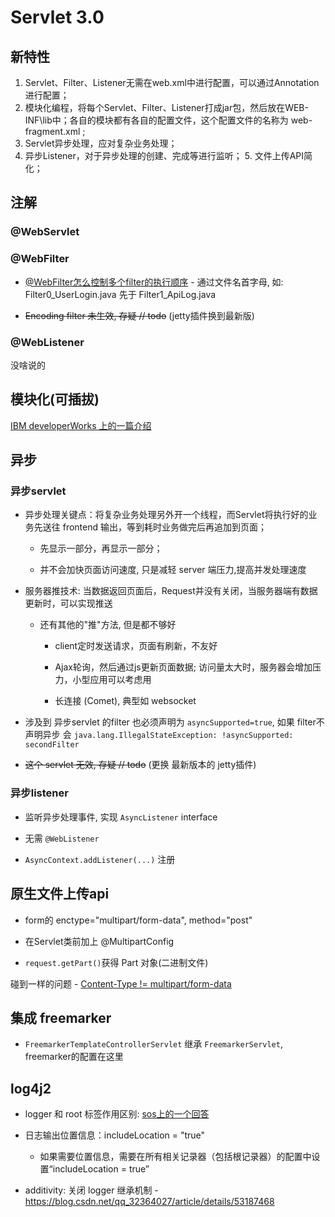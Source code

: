 # Servlet 3.0

## 新特性

1. Servlet、Filter、Listener无需在web.xml中进行配置，可以通过Annotation进行配置；
1. 模块化编程，将每个Servlet、Filter、Listener打成jar包，然后放在WEB-INF\lib中；各自的模块都有各自的配置文件，这个配置文件的名称为  web-fragment.xml ;
3. Servlet异步处理，应对复杂业务处理；
4. 异步Listener，对于异步处理的创建、完成等进行监听；
5. 文件上传API简化；

## 注解

### @WebServlet

### @WebFilter

- [@WebFilter怎么控制多个filter的执行顺序](https://www.bbsmax.com/A/gGdX7rbm54/) - 通过文件名首字母, 如: Filter0_UserLogin.java 先于 Filter1_ApiLog.java

- ~~Encoding filter 未生效, 存疑 // todo~~ (jetty插件换到最新版)

### @WebListener

没啥说的

## 模块化(可插拔)

[IBM developerWorks 上的一篇介绍](https://www.ibm.com/developerworks/cn/java/j-lo-servlet30/index.html)

## 异步

### 异步servlet

- 异步处理关键点：将复杂业务处理另外开一个线程，而Servlet将执行好的业务先送往 frontend 输出，等到耗时业务做完后再追加到页面；

    - 先显示一部分，再显示一部分；
    
    - 并不会加快页面访问速度, 只是减轻 server 端压力,提高并发处理速度

- 服务器推技术: 当数据返回页面后，Request并没有关闭，当服务器端有数据更新时，可以实现推送

    - 还有其他的"推"方法, 但是都不够好
    
        - client定时发送请求，页面有刷新，不友好
        
        - Ajax轮询，然后通过js更新页面数据; 访问量太大时，服务器会增加压力，小型应用可以考虑用
        
        - 长连接 (Comet), 典型如 websocket

- 涉及到 异步servlet 的filter 也必须声明为 `asyncSupported=true`, 如果 filter不声明异步 会 `java.lang.IllegalStateException: !asyncSupported: secondFilter`

- ~~这个 servlet 无效, 存疑 // todo~~ (更换 最新版本的 jetty插件)

### 异步listener

- 监听异步处理事件, 实现 `AsyncListener` interface

- 无需 `@WebListener`

- `AsyncContext.addListener(...)` 注册

## 原生文件上传api

- form的 enctype="multipart/form-data", method="post"

- 在Servlet类前加上 @MultipartConfig

- `request.getPart()`获得 Part 对象(二进制文件)

碰到一样的问题 - [Content-Type != multipart/form-data](https://stackoverflow.com/questions/36965755/the-request-content-type-is-not-a-multipart-form-data-in-servlet)

## 集成 freemarker

- `FreemarkerTemplateControllerServlet` 继承 `FreemarkerServlet`, freemarker的配置在这里

## log4j2

- logger 和 root 标签作用区别: [sos上的一个回答](https://stackoverflow.com/questions/12861104/why-do-we-need-root-and-logger-in-log4j-xml)

- 日志输出位置信息：includeLocation = "true"

    - 如果需要位置信息，需要在所有相关记录器（包括根记录器）的配置中设置“includeLocation = true”

- additivity: 关闭 logger 继承机制 - https://blog.csdn.net/qq_32364027/article/details/53187468

